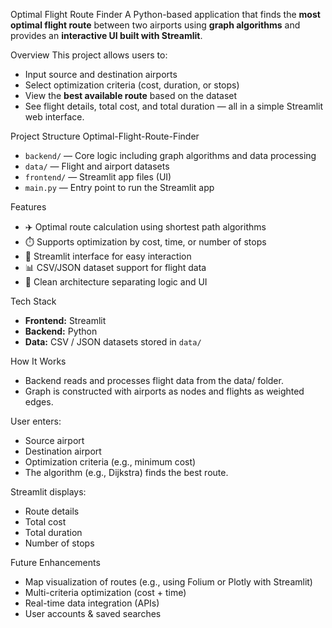 Optimal Flight Route Finder
A Python-based application that finds the **most optimal flight route** between two airports using **graph algorithms** and provides an **interactive UI built with Streamlit**.

Overview
This project allows users to:
- Input source and destination airports
- Select optimization criteria (cost, duration, or stops)
- View the **best available route** based on the dataset
- See flight details, total cost, and total duration — all in a simple Streamlit web interface.

Project Structure
Optimal-Flight-Route-Finder
- `backend/` — Core logic including graph algorithms and data processing  
- `data/` — Flight and airport datasets  
- `frontend/` — Streamlit app files (UI)  
- `main.py` — Entry point to run the Streamlit app  


Features
- ✈️ Optimal route calculation using shortest path algorithms  
- ⏱️ Supports optimization by cost, time, or number of stops  
- 🧭 Streamlit interface for easy interaction  
- 📊 CSV/JSON dataset support for flight data  
- 🧮 Clean architecture separating logic and UI

Tech Stack
- **Frontend:** Streamlit
- **Backend:** Python 
- **Data:** CSV / JSON datasets stored in `data/`  

How It Works
- Backend reads and processes flight data from the data/ folder.
- Graph is constructed with airports as nodes and flights as weighted edges.

User enters:
- Source airport
- Destination airport
- Optimization criteria (e.g., minimum cost)
- The algorithm (e.g., Dijkstra) finds the best route.

Streamlit displays:
- Route details
- Total cost
- Total duration
- Number of stops

Future Enhancements
- Map visualization of routes (e.g., using Folium or Plotly with Streamlit)
- Multi-criteria optimization (cost + time)
- Real-time data integration (APIs)
- User accounts & saved searches

